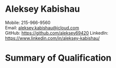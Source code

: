 # Aleksey Kabishau
Mobile: 215-966-9560  
Email: aleksey.kabishau@icloud.com  
GitHub: https://github.com/aleksey69420
LinkedIn: https://www.linkedin.com/in/aleksey-kabishau/
# Summary of Qualification
